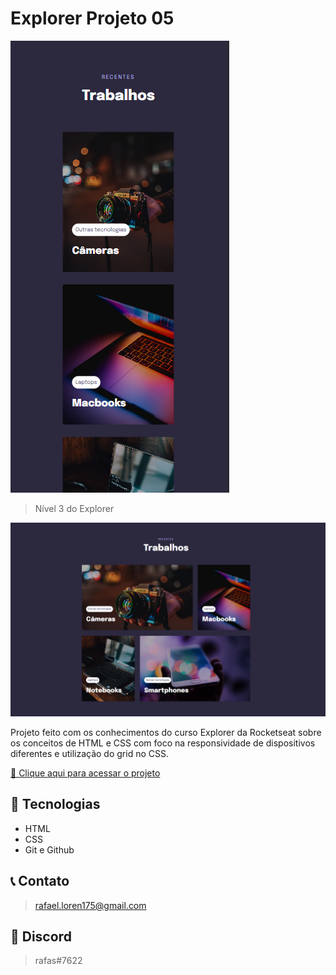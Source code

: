 # Explorer Projeto 05 
 
![preview](./github/preview2.png)

> Nível 3 do Explorer

![preview](./github/preview1.png)


Projeto feito com os conhecimentos do curso Explorer da Rocketseat sobre os conceitos de HTML e CSS com foco na responsividade de dispositivos diferentes e utilização do grid no CSS.

[🔗 Clique aqui para acessar o projeto](https://loren175.github.io/Projeto-05)

## 🚀 Tecnologias

- HTML
- CSS
- Git e Github

## 📞 Contato

>rafael.loren175@gmail.com

## 👾 Discord

>rafas#7622